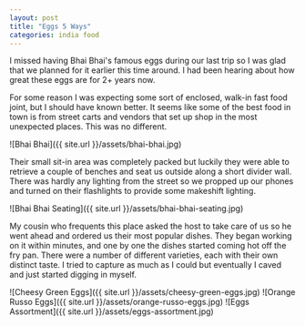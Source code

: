 ```yaml
---
layout: post
title: "Eggs 5 Ways"
categories: india food
---
```


I missed having Bhai Bhai's famous eggs during our last trip so I was glad that we planned for it earlier this time around. I had been hearing about how great these eggs are for 2+ years now.

For some reason I was expecting some sort of enclosed, walk-in fast food joint, but I should have known better. It seems like some of the best food in town is from street carts and vendors that set up shop in the most unexpected places. This was no different.

![Bhai Bhai]({{ site.url }}/assets/bhai-bhai.jpg)

Their small sit-in area was completely packed but luckily they were able to retrieve a couple of benches and seat us outside along a short divider wall. There was hardly any lighting from the street so we propped up our phones and turned on their flashlights to provide some makeshift lighting.

![Bhai Bhai Seating]({{ site.url }}/assets/bhai-bhai-seating.jpg)

My cousin who frequents this place asked the host to take care of us so he went ahead and ordered us their most popular dishes. They began working on it within minutes, and one by one the dishes started coming hot off the fry pan. There were a number of different varieties, each with their own distinct taste. I tried to capture as much as I could but eventually I caved and just started digging in myself.

![Cheesy Green Eggs]({{ site.url }}/assets/cheesy-green-eggs.jpg)
![Orange Russo Eggs]({{ site.url }}/assets/orange-russo-eggs.jpg)
![Eggs Assortment]({{ site.url }}/assets/eggs-assortment.jpg)
